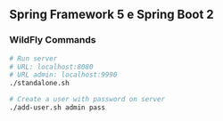 ## Spring Framework 5 e Spring Boot 2

### WildFly Commands

```bash
# Run server
# URL: localhost:8080
# URL admin: localhost:9990
./standalone.sh

# Create a user with password on server
./add-user.sh admin pass
```